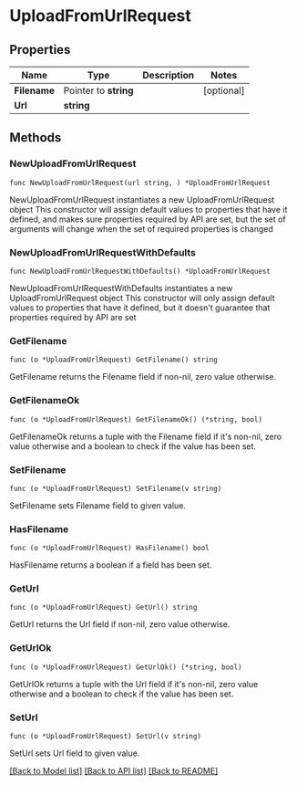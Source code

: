 # UploadFromUrlRequest

## Properties

Name | Type | Description | Notes
------------ | ------------- | ------------- | -------------
**Filename** | Pointer to **string** |  | [optional] 
**Url** | **string** |  | 

## Methods

### NewUploadFromUrlRequest

`func NewUploadFromUrlRequest(url string, ) *UploadFromUrlRequest`

NewUploadFromUrlRequest instantiates a new UploadFromUrlRequest object
This constructor will assign default values to properties that have it defined,
and makes sure properties required by API are set, but the set of arguments
will change when the set of required properties is changed

### NewUploadFromUrlRequestWithDefaults

`func NewUploadFromUrlRequestWithDefaults() *UploadFromUrlRequest`

NewUploadFromUrlRequestWithDefaults instantiates a new UploadFromUrlRequest object
This constructor will only assign default values to properties that have it defined,
but it doesn't guarantee that properties required by API are set

### GetFilename

`func (o *UploadFromUrlRequest) GetFilename() string`

GetFilename returns the Filename field if non-nil, zero value otherwise.

### GetFilenameOk

`func (o *UploadFromUrlRequest) GetFilenameOk() (*string, bool)`

GetFilenameOk returns a tuple with the Filename field if it's non-nil, zero value otherwise
and a boolean to check if the value has been set.

### SetFilename

`func (o *UploadFromUrlRequest) SetFilename(v string)`

SetFilename sets Filename field to given value.

### HasFilename

`func (o *UploadFromUrlRequest) HasFilename() bool`

HasFilename returns a boolean if a field has been set.

### GetUrl

`func (o *UploadFromUrlRequest) GetUrl() string`

GetUrl returns the Url field if non-nil, zero value otherwise.

### GetUrlOk

`func (o *UploadFromUrlRequest) GetUrlOk() (*string, bool)`

GetUrlOk returns a tuple with the Url field if it's non-nil, zero value otherwise
and a boolean to check if the value has been set.

### SetUrl

`func (o *UploadFromUrlRequest) SetUrl(v string)`

SetUrl sets Url field to given value.



[[Back to Model list]](../README.md#documentation-for-models) [[Back to API list]](../README.md#documentation-for-api-endpoints) [[Back to README]](../README.md)


